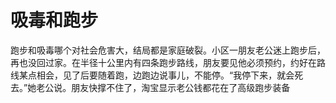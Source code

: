 # 吸毒和跑步

跑步和吸毒哪个对社会危害大，结局都是家庭破裂。小区一朋友老公迷上跑步后，再也没回过家。在半径十公里内有四条跑步路线，朋友要见他必须预约，约好在路线某点相会，见了后要随着跑，边跑边说事儿，不能停。“我停下来，就会死去。”她老公说。朋友快撑不住了，淘宝显示老公钱都花在了高级跑步装备

